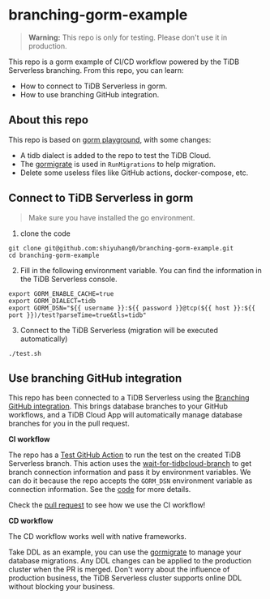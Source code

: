 # branching-gorm-example

> **Warning:** This repo is only for testing. Please don't use it in production.

This repo is a gorm example of CI/CD workflow powered by the TiDB Serverless branching. From this repo, you can learn:

- How to connect to TiDB Serverless in gorm.
- How to use branching GitHub integration.

## About this repo

This repo is based on [gorm playground](https://github.com/go-gorm/playground), with some changes:

- A tidb dialect is added to the repo to test the TiDB Cloud.
- The [gormigrate](https://github.com/go-gormigrate/gormigrate) is used in `RunMigrations` to help migration.
- Delete some useless files like GitHub actions, docker-compose, etc.

## Connect to TiDB Serverless in gorm

> Make sure you have installed the go environment.

1. clone the code

```
git clone git@github.com:shiyuhang0/branching-gorm-example.git
cd branching-gorm-example
```

2. Fill in the following environment variable. You can find the information in the TiDB Serverless console.

```
export GORM_ENABLE_CACHE=true
export GORM_DIALECT=tidb
export GORM_DSN="${{ username }}:${{ password }}@tcp(${{ host }}:${{ port }})/test?parseTime=true&tls=tidb"
```

3. Connect to the TiDB Serverless (migration will be executed automatically)

```
./test.sh
```

## Use branching GitHub integration

This repo has been connected to a TiDB Serverless using the [Branching GitHub integration](https://docs.pingcap.com/tidbcloud/branch-github-integration). This brings database branches to your GitHub workflows, and a TiDB Cloud App will automatically manage database branches for you in the pull request.

**CI workflow**

The repo has a [Test GitHub Action](./.github/workflows/tests.yml) to run the test on the created TiDB Serverless branch. This action uses the [wait-for-tidbcloud-branch](https://github.com/tidbcloud/wait-for-tidbcloud-branch) to get branch connection information and pass it by environment variables. We can do it because the repo accepts the `GORM_DSN` environment variable as connection information. See the [code](https://github.com/shiyuhang0/branching-gorm-example/blob/9639f553418456fd1ebb1d933923fba131c98b6b/db.go#L52) for more details.

Check the [pull request](https://github.com/shiyuhang0/branching-gorm-example/pulls) to see how we use the CI workflow!

**CD workflow**

The CD workflow works well with native frameworks.

Take DDL as an example, you can use the [gormigrate](https://github.com/go-gormigrate/gormigrate) to manage your database migrations. Any DDL changes can be applied to the production cluster when the PR is merged. Don't worry about the influence of production business, the TiDB Serverless cluster supports online DDL without blocking your business.

